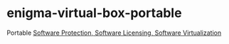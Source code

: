 enigma-virtual-box-portable
===========================
Portable [Software Protection, Software Licensing, Software Virtualization](https://enigmaprotector.com/en/aboutvb.html)
